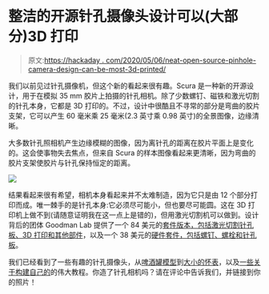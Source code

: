 # 整洁的开源针孔摄像头设计可以(大部分)3D 打印

> 原文:[https://hackaday . com/2020/05/06/neat-open-source-pinhole-camera-design-can-be-most-3d-printed/](https://hackaday.com/2020/05/06/neat-open-source-pinhole-camera-design-can-be-mostly-3d-printed/)

我们以前见过针孔摄像机，但这个新的看起来很有趣。Scura 是一种新的开源设计，用于在模拟 35 mm 胶片上拍摄的针孔相机。除了少数螺钉、磁铁和激光切割的针孔本身，它都是 3D 打印的。不过，设计中很酷且不寻常的部分是弯曲的胶片支架，它可以产生 60 毫米乘 25 毫米(2.3 英寸乘 0.98 英寸)的全景图像，边缘清晰。

大多数针孔照相机产生边缘模糊的图像，因为离针孔的距离在胶片平面上是变化的。这会使事物失去焦点，但来自 Scura 的样本图像看起来更清晰，因为弯曲的胶片支架使胶片与针孔保持恒定的距离。

![](../Images/7afffb51b4d540a95e3c7af392449d9f.png)

结果看起来很有希望，相机本身看起来并不太难制造，因为它只是由 12 个部分打印而成。唯一棘手的是针孔本身:它必须尽可能小，但也要尽可能圆。这在 3D 打印机上做不到(请随意证明我在这一点上是错的)，但用激光切割机可以做到。设计背后的团体 Goodman Lab 提供了一个 84 美元的[套件版本，包括激光切割针孔板、3D 打印和其他部件](https://www.doragoodman.com/product-page/scura-the-pinhole-camera)，以及一个 38 美元的[硬件套件，包括螺钉、螺栓和针孔板](https://www.doragoodman.com/product-page/scura-hardware-kit)。

我们已经看到了一些有趣的针孔摄像头，从[啤酒罐模型](https://hackaday.com/2010/04/16/beer-can-pinhole-camera/)到[大小的怀表](https://hackaday.com/2019/04/17/pocket-watch-becomes-pinhole-camera/)，以及[一些关于构建自己的](https://hackaday.com/2012/10/25/a-beautiful-pinhole-camera-takes-wonderful-photos/)的伟大教程。你造了针孔相机吗？请在评论中告诉我们，并链接到你的照片！